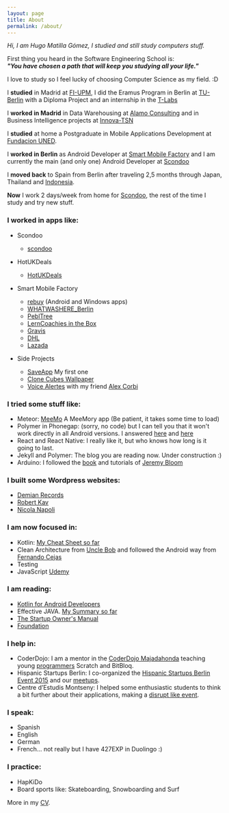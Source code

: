 ```yaml
---
layout: page
title: About
permalink: /about/
---
```


_Hi, I am Hugo Matilla Gómez, I studied and still study computers stuff._

First thing you heard in the Software Engineering School is:   
**_"You have chosen a path that will keep you studying all your life."_**

I love to study so I feel lucky of choosing Computer Science as my field. :D

I **studied** in Madrid at [FI-UPM](https://www.fi.upm.es/), I did the Eramus Program in Berlin at [TU-Berlin](http://www.tu-berlin.de/) with a Diploma Project and an internship in the [T-Labs](https://www.net.t-labs.tu-berlin.de/talks/past_talks_2009.shtml)

I **worked in Madrid** in Data Warehousing at [Alamo Consulting](http://alamoconsulting.com/) and in Business Intelligence projects at [Innova-TSN](http://www.innova-tsn.es/)

I **studied** at home a Postgraduate in Mobile Applications Development at [Fundacion UNED](http://www.fundacion.uned.es/web).

I **worked in Berlin** as Android Developer at [Smart Mobile Factory](http://smartmobilefactory.com/en/) and I am currently the main (and only one) Android Developer at [Scondoo](https://scondoo.de/)

I **moved back** to Spain from Berlin after traveling 2,5 months through Japan, Thailand and [Indonesia](https://unsplash.com/photos/EFuCATqfblI).

**Now** I work 2 days/week from home for [Scondoo](https://scondoo.de/), the rest of the time I study and try new stuff.

### I worked in apps like:

* Scondoo
	* [scondoo](https://play.google.com/store/apps/details?id=de.scondoo.android&referrer=adjust_reftag%3DcKg2d55QLVyGV%26utm_source%3DWebsite%2BHome%2BContainer%2BButton%2BAndroid)

* HotUKDeals
	* [HotUKDeals](https://play.google.com/store/apps/details?id=com.tippingcanoe.hukd&hl=en)

* Smart Mobile Factory
	* [rebuy](https://play.google.com/store/apps/details?id=de.rebuy.android) (Android and Windows apps)
	* [WHATWASHERE_Berlin](https://play.google.com/store/apps/details?id=com.smf.wwh&feature=search_result#?t=W251bGwsMSwyLDEsImNvbS5zbWYud3doIl0.)
	* [PeblTree](http://pebltree.com/#)
	* [LernCoachies in the Box](https://play.google.com/store/apps/details?id=com.smf.LernCoachies&hl=en)
	* [Gravis](http://www.gravis.de/)
	* [DHL](https://play.google.com/store/apps/details?id=de.dhl.paket&hl=en)
	* [Lazada](https://play.google.com/store/apps/details?id=com.lazada.android&hl=en)

* Side Projects
	* [SaveApp](https://play.google.com/store/apps/details?id=com.loopback.androidapps.saveapp) My first one 
	* [Clone Cubes Wallpaper](https://play.google.com/store/apps/details?id=com.LoopBack.LiveWallPaper.CloneCubes3DLWP)
	* [Voice Alertes](https://play.google.com/store/apps/details?id=de.lfa.voicealerts) with my friend [Alex Corbi](http://www.alexcorbi.com/)

### I tried some stuff like:

* Meteor: [MeeMo](http://meemo.meteor.com/) A MeeMory app (Be patient, it takes some time to load)
* Polymer in Phonegap: (sorry, no code) but I can tell you that it won't work directly in all Android versions. I answered [here](http://stackoverflow.com/a/26921138/749393) and [here](http://stackoverflow.com/a/26921176/749393) 
* React and React Native: I really like it, but who knows how long is it going to last.
* Jekyll and Polymer: The blog you are reading now. Under construction :)
* Arduino: I followed the [book](http://www.exploringarduino.com/) and tutorials of [Jeremy Bloom](http://www.jeremyblum.com/) 

### I built some Wordpress websites:

* [Demian Records](http://demianrecords.com/)
* [Robert Kav](http://robertkav.com/)
* [Nicola Napoli](http://nicolanapoli.com/)

### I am now focused in:

* Kotlin: [My Cheat Sheet so far](https://github.com/HugoMatilla/KotlinCheatSheet)
* Clean Architecture from [Uncle Bob](https://vimeo.com/43612849) and followed the Android way from [Fernando Cejas](http://fernandocejas.com/2014/09/03/architecting-android-the-clean-way/)
* Testing
* JavaScript [Udemy](https://www.udemy.com/understand-javascript/)

### I am reading:

* [Kotlin for Android Developers](http://antonioleiva.com/kotlin-android-developers-book/)
* Effective JAVA. [My Summary so far](https://github.com/HugoMatilla/Effective-JAVA-Summary)
* [The Startup Owner's Manual](http://www.amazon.com/The-Startup-Owners-Manual-Step-By-Step/dp/0984999302)
* [Foundation](https://www.wikiwand.com/en/Foundation_series)

### I help in:

* CoderDojo: I am a mentor in the [CoderDojo Majadahonda](https://twitter.com/coderdojomj) teaching young [programmers](https://twitter.com/coderdojomj/status/668027302350032897) Scratch and BitBloq.
* Hispanic Startups Berlin: I co-organized the [Hispanic Startups Berlin Event 2015](https://www.youtube.com/watch?v=iTkrAfz3u4w) and our [meetups](http://www.meetup.com/Hispanic-Startup-Berlin/).
* Centre d’Estudis Montseny: I helped some enthusiastic students to think a bit further about their applications, making a [disrupt like event](http://somcem.cemontseny.cat/?p=6727). 

### I speak:

* Spanish
* English
* German
* French... not really but I have 427EXP in Duolingo :)

### I practice:

* HapKiDo
* Board sports like: Skateboarding, Snowboarding and Surf

 More in my [CV]({{site.baseurl}}/assets/HAMatilla_Resume_Senior_G.pdf).